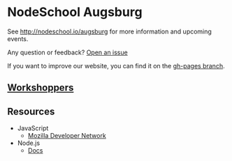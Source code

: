 # NodeSchool Augsburg

See http://nodeschool.io/augsburg for more information and upcoming events.

Any question or feedback? [Open an issue](https://github.com/nodeschool/augsburg/issues)

If you want to improve our website, you can find it on the  [gh-pages branch](https://github.com/nodeschool/augsburg/tree/gh-pages).

## [Workshoppers](http://nodeschool.io/#workshopper-list)

## Resources 

- JavaScript
  - [Mozilla Developer Network](https://developer.mozilla.org/en-US/docs/Web/JavaScript) 
- Node.js
  - [Docs](https://nodejs.org/en/docs/)

